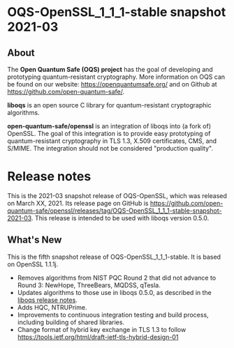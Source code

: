 OQS-OpenSSL_1\_1\_1-stable snapshot 2021-03
===========================================

About
-----

The **Open Quantum Safe (OQS) project** has the goal of developing and prototyping quantum-resistant cryptography.  More information on OQS can be found on our website: https://openquantumsafe.org/ and on Github at https://github.com/open-quantum-safe/.

**liboqs** is an open source C library for quantum-resistant cryptographic algorithms.

**open-quantum-safe/openssl** is an integration of liboqs into (a fork of) OpenSSL.  The goal of this integration is to provide easy prototyping of quantum-resistant cryptography in TLS 1.3, X.509 certificates, CMS, and S/MIME.  The integration should not be considered "production quality".

Release notes
=============

This is the 2021-03 snapshot release of OQS-OpenSSL, which was released on March  XX, 2021. Its release page on GitHub is https://github.com/open-quantum-safe/openssl/releases/tag/OQS-OpenSSL_1_1_1-stable-snapshot-2021-03.  This release is intended to be used with liboqs version 0.5.0.

What's New
----------

This is the fifth snapshot release of OQS-OpenSSL_1\_1\_1-stable.  It is based on OpenSSL 1.1.1j.

- Removes algorithms from NIST PQC Round 2 that did not advance to Round 3: NewHope, ThreeBears, MQDSS, qTesla.
- Updates algorithms to those use in liboqs 0.5.0, as described in the [liboqs release notes](https://github.com/open-quantum-safe/liboqs/blob/main/RELEASE.md).
- Adds HQC, NTRUPrime.
- Improvements to continuous integration testing and build process, including building of shared libraries.
- Change format of hybrid key exchange in TLS 1.3 to follow https://tools.ietf.org/html/draft-ietf-tls-hybrid-design-01
